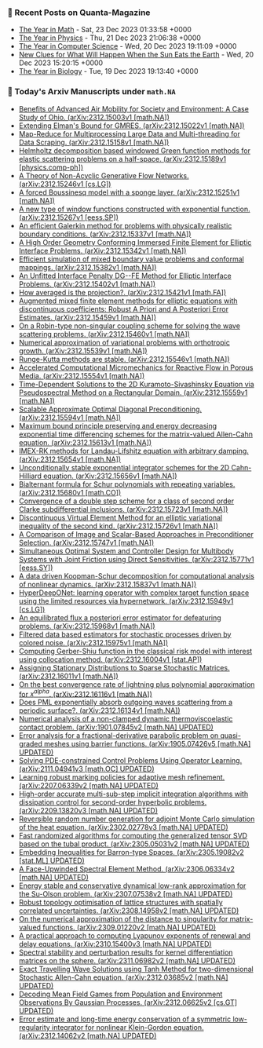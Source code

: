 ### 📝 Recent Posts on Quanta-Magazine
<!-- quanta starts -->
* <a href="https://www.quantamagazine.org/the-biggest-discoveries-in-math-in-2023-20231222/">The Year in Math</a> - Sat, 23 Dec 2023 01:33:58 +0000
* <a href="https://www.quantamagazine.org/the-biggest-discoveries-in-physics-in-2023-20231221/">The Year in Physics</a> - Thu, 21 Dec 2023 21:06:38 +0000
* <a href="https://www.quantamagazine.org/the-biggest-discoveries-in-computer-science-in-2023-20231220/">The Year in Computer Science</a> - Wed, 20 Dec 2023 19:11:09 +0000
* <a href="https://www.quantamagazine.org/new-clues-for-what-will-happen-when-the-sun-eats-the-earth-20231220/">New Clues for What Will Happen When the Sun Eats the Earth</a> - Wed, 20 Dec 2023 15:20:15 +0000
* <a href="https://www.quantamagazine.org/the-biggest-discoveries-in-biology-in-2023-20231219/">The Year in Biology</a> - Tue, 19 Dec 2023 19:13:40 +0000
<!-- quanta ends -->
### 📝 Today's Arxiv Manuscripts under ``math.NA``
<!-- arxiv-math-na starts -->
* <a href="http://arxiv.org/abs/2312.15003">Benefits of Advanced Air Mobility for Society and Environment: A Case Study of Ohio. (arXiv:2312.15003v1 [math.NA])</a>
* <a href="http://arxiv.org/abs/2312.15022">Extending Elman's Bound for GMRES. (arXiv:2312.15022v1 [math.NA])</a>
* <a href="http://arxiv.org/abs/2312.15158">Map-Reduce for Multiprocessing Large Data and Multi-threading for Data Scraping. (arXiv:2312.15158v1 [math.NA])</a>
* <a href="http://arxiv.org/abs/2312.15189">Helmholtz decomposition based windowed Green function methods for elastic scattering problems on a half-space. (arXiv:2312.15189v1 [physics.comp-ph])</a>
* <a href="http://arxiv.org/abs/2312.15246">A Theory of Non-Acyclic Generative Flow Networks. (arXiv:2312.15246v1 [cs.LG])</a>
* <a href="http://arxiv.org/abs/2312.15251">A forced Boussinesq model with a sponge layer. (arXiv:2312.15251v1 [math.NA])</a>
* <a href="http://arxiv.org/abs/2312.15267">A new type of window functions constructed with exponential function. (arXiv:2312.15267v1 [eess.SP])</a>
* <a href="http://arxiv.org/abs/2312.15337">An efficient Galerkin method for problems with physically realistic boundary conditions. (arXiv:2312.15337v1 [math.NA])</a>
* <a href="http://arxiv.org/abs/2312.15342">A High Order Geometry Conforming Immersed Finite Element for Elliptic Interface Problems. (arXiv:2312.15342v1 [math.NA])</a>
* <a href="http://arxiv.org/abs/2312.15382">Efficient simulation of mixed boundary value problems and conformal mappings. (arXiv:2312.15382v1 [math.NA])</a>
* <a href="http://arxiv.org/abs/2312.15402">An Unfitted Interface Penalty DG--FE Method for Elliptic Interface Problems. (arXiv:2312.15402v1 [math.NA])</a>
* <a href="http://arxiv.org/abs/2312.15421">How averaged is the projection?. (arXiv:2312.15421v1 [math.FA])</a>
* <a href="http://arxiv.org/abs/2312.15459">Augmented mixed finite element methods for elliptic equations with discontinuous coefficients: Robust A Priori and A Posteriori Error Estimates. (arXiv:2312.15459v1 [math.NA])</a>
* <a href="http://arxiv.org/abs/2312.15460">On a Robin-type non-singular coupling scheme for solving the wave scattering problems. (arXiv:2312.15460v1 [math.NA])</a>
* <a href="http://arxiv.org/abs/2312.15539">Numerical approximation of variational problems with orthotropic growth. (arXiv:2312.15539v1 [math.NA])</a>
* <a href="http://arxiv.org/abs/2312.15546">Runge-Kutta methods are stable. (arXiv:2312.15546v1 [math.NA])</a>
* <a href="http://arxiv.org/abs/2312.15554">Accelerated Computational Micromechanics for Reactive Flow in Porous Media. (arXiv:2312.15554v1 [math.NA])</a>
* <a href="http://arxiv.org/abs/2312.15559">Time-Dependent Solutions to the 2D Kuramoto-Sivashinsky Equation via Pseudospectral Method on a Rectangular Domain. (arXiv:2312.15559v1 [math.NA])</a>
* <a href="http://arxiv.org/abs/2312.15594">Scalable Approximate Optimal Diagonal Preconditioning. (arXiv:2312.15594v1 [math.NA])</a>
* <a href="http://arxiv.org/abs/2312.15613">Maximum bound principle preserving and energy decreasing exponential time differencing schemes for the matrix-valued Allen-Cahn equation. (arXiv:2312.15613v1 [math.NA])</a>
* <a href="http://arxiv.org/abs/2312.15654">IMEX-RK methods for Landau-Lifshitz equation with arbitrary damping. (arXiv:2312.15654v1 [math.NA])</a>
* <a href="http://arxiv.org/abs/2312.15656">Unconditionally stable exponential integrator schemes for the 2D Cahn-Hilliard equation. (arXiv:2312.15656v1 [math.NA])</a>
* <a href="http://arxiv.org/abs/2312.15680">Bialternant formula for Schur polynomials with repeating variables. (arXiv:2312.15680v1 [math.CO])</a>
* <a href="http://arxiv.org/abs/2312.15723">Convergence of a double step scheme for a class of second order Clarke subdifferential inclusions. (arXiv:2312.15723v1 [math.NA])</a>
* <a href="http://arxiv.org/abs/2312.15726">Discontinuous Virtual Element Method for an elliptic variational inequality of the second kind. (arXiv:2312.15726v1 [math.NA])</a>
* <a href="http://arxiv.org/abs/2312.15747">A Comparison of Image and Scalar-Based Approaches in Preconditioner Selection. (arXiv:2312.15747v1 [math.NA])</a>
* <a href="http://arxiv.org/abs/2312.15771">Simultaneous Optimal System and Controller Design for Multibody Systems with Joint Friction using Direct Sensitivities. (arXiv:2312.15771v1 [eess.SY])</a>
* <a href="http://arxiv.org/abs/2312.15837">A data driven Koopman-Schur decomposition for computational analysis of nonlinear dynamics. (arXiv:2312.15837v1 [math.NA])</a>
* <a href="http://arxiv.org/abs/2312.15949">HyperDeepONet: learning operator with complex target function space using the limited resources via hypernetwork. (arXiv:2312.15949v1 [cs.LG])</a>
* <a href="http://arxiv.org/abs/2312.15968">An equilibrated flux a posteriori error estimator for defeaturing problems. (arXiv:2312.15968v1 [math.NA])</a>
* <a href="http://arxiv.org/abs/2312.15975">Filtered data based estimators for stochastic processes driven by colored noise. (arXiv:2312.15975v1 [math.NA])</a>
* <a href="http://arxiv.org/abs/2312.16004">Computing Gerber-Shiu function in the classical risk model with interest using collocation method. (arXiv:2312.16004v1 [stat.AP])</a>
* <a href="http://arxiv.org/abs/2312.16011">Assigning Stationary Distributions to Sparse Stochastic Matrices. (arXiv:2312.16011v1 [math.NA])</a>
* <a href="http://arxiv.org/abs/2312.16116">On the best convergence rate of lightning plus polynomial approximation for $x^{alpha}$. (arXiv:2312.16116v1 [math.NA])</a>
* <a href="http://arxiv.org/abs/2312.16134">Does PML exponentially absorb outgoing waves scattering from a periodic surface?. (arXiv:2312.16134v1 [math.NA])</a>
* <a href="http://arxiv.org/abs/1901.07845">Numerical analysis of a non-clamped dynamic thermoviscoelastic contact problem. (arXiv:1901.07845v2 [math.NA] UPDATED)</a>
* <a href="http://arxiv.org/abs/1905.07426">Error analysis for a fractional-derivative parabolic problem on quasi-graded meshes using barrier functions. (arXiv:1905.07426v5 [math.NA] UPDATED)</a>
* <a href="http://arxiv.org/abs/2111.04941">Solving PDE-constrained Control Problems Using Operator Learning. (arXiv:2111.04941v3 [math.OC] UPDATED)</a>
* <a href="http://arxiv.org/abs/2207.06339">Learning robust marking policies for adaptive mesh refinement. (arXiv:2207.06339v2 [math.NA] UPDATED)</a>
* <a href="http://arxiv.org/abs/2209.13820">High-order accurate multi-sub-step implicit integration algorithms with dissipation control for second-order hyperbolic problems. (arXiv:2209.13820v3 [math.NA] UPDATED)</a>
* <a href="http://arxiv.org/abs/2302.02778">Reversible random number generation for adjoint Monte Carlo simulation of the heat equation. (arXiv:2302.02778v3 [math.NA] UPDATED)</a>
* <a href="http://arxiv.org/abs/2305.05031">Fast randomized algorithms for computing the generalized tensor SVD based on the tubal product. (arXiv:2305.05031v2 [math.NA] UPDATED)</a>
* <a href="http://arxiv.org/abs/2305.19082">Embedding Inequalities for Barron-type Spaces. (arXiv:2305.19082v2 [stat.ML] UPDATED)</a>
* <a href="http://arxiv.org/abs/2306.06334">A Face-Upwinded Spectral Element Method. (arXiv:2306.06334v2 [math.NA] UPDATED)</a>
* <a href="http://arxiv.org/abs/2307.07538">Energy stable and conservative dynamical low-rank approximation for the Su-Olson problem. (arXiv:2307.07538v2 [math.NA] UPDATED)</a>
* <a href="http://arxiv.org/abs/2308.14958">Robust topology optimisation of lattice structures with spatially correlated uncertainties. (arXiv:2308.14958v2 [math.NA] UPDATED)</a>
* <a href="http://arxiv.org/abs/2309.01220">On the numerical approximation of the distance to singularity for matrix-valued functions. (arXiv:2309.01220v2 [math.NA] UPDATED)</a>
* <a href="http://arxiv.org/abs/2310.15400">A practical approach to computing Lyapunov exponents of renewal and delay equations. (arXiv:2310.15400v3 [math.NA] UPDATED)</a>
* <a href="http://arxiv.org/abs/2311.06982">Spectral stability and perturbation results for kernel differentiation matrices on the sphere. (arXiv:2311.06982v2 [math.NA] UPDATED)</a>
* <a href="http://arxiv.org/abs/2312.03685">Exact Travelling Wave Solutions using Tanh Method for two-dimensional Stochastic Allen-Cahn equation. (arXiv:2312.03685v2 [math.NA] UPDATED)</a>
* <a href="http://arxiv.org/abs/2312.06625">Decoding Mean Field Games from Population and Environment Observations By Gaussian Processes. (arXiv:2312.06625v2 [cs.GT] UPDATED)</a>
* <a href="http://arxiv.org/abs/2312.14062">Error estimate and long-time energy conservation of a symmetric low-regularity integrator for nonlinear Klein-Gordon equation. (arXiv:2312.14062v2 [math.NA] UPDATED)</a>
<!-- arxiv-math-na ends -->
